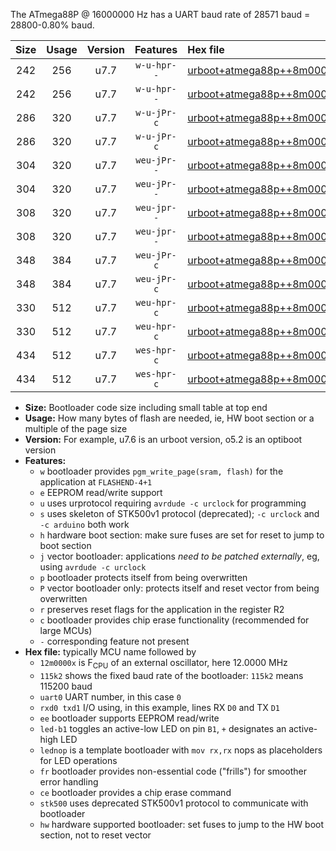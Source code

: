 The ATmega88P @ 16000000 Hz has a UART baud rate of 28571 baud = 28800-0.80% baud.

|Size|Usage|Version|Features|Hex file|
|:-:|:-:|:-:|:-:|:--|
|242|256|u7.7|`w-u-hpr--`|[urboot+atmega88p++8m0000x+++14k4_uart0_rxd0_txd1_led+b5_fr_hw.hex](https://raw.githubusercontent.com/stefanrueger/urboot.hex/main/mcus/atmega88p/external_oscillator/fcpu++8m0000_Hz/br+++14k4_bps/urboot+atmega88p++8m0000x+++14k4_uart0_rxd0_txd1_led+b5_fr_hw.hex)|
|242|256|u7.7|`w-u-hpr--`|[urboot+atmega88p++8m0000x+++14k4_uart0_rxd0_txd1_lednop_fr_hw.hex](https://raw.githubusercontent.com/stefanrueger/urboot.hex/main/mcus/atmega88p/external_oscillator/fcpu++8m0000_Hz/br+++14k4_bps/urboot+atmega88p++8m0000x+++14k4_uart0_rxd0_txd1_lednop_fr_hw.hex)|
|286|320|u7.7|`w-u-jPr-c`|[urboot+atmega88p++8m0000x+++14k4_uart0_rxd0_txd1_led+b5_fr_ce.hex](https://raw.githubusercontent.com/stefanrueger/urboot.hex/main/mcus/atmega88p/external_oscillator/fcpu++8m0000_Hz/br+++14k4_bps/urboot+atmega88p++8m0000x+++14k4_uart0_rxd0_txd1_led+b5_fr_ce.hex)|
|286|320|u7.7|`w-u-jPr-c`|[urboot+atmega88p++8m0000x+++14k4_uart0_rxd0_txd1_lednop_fr_ce.hex](https://raw.githubusercontent.com/stefanrueger/urboot.hex/main/mcus/atmega88p/external_oscillator/fcpu++8m0000_Hz/br+++14k4_bps/urboot+atmega88p++8m0000x+++14k4_uart0_rxd0_txd1_lednop_fr_ce.hex)|
|304|320|u7.7|`weu-jPr--`|[urboot+atmega88p++8m0000x+++14k4_uart0_rxd0_txd1_ee_led+b5.hex](https://raw.githubusercontent.com/stefanrueger/urboot.hex/main/mcus/atmega88p/external_oscillator/fcpu++8m0000_Hz/br+++14k4_bps/urboot+atmega88p++8m0000x+++14k4_uart0_rxd0_txd1_ee_led+b5.hex)|
|304|320|u7.7|`weu-jPr--`|[urboot+atmega88p++8m0000x+++14k4_uart0_rxd0_txd1_ee_lednop.hex](https://raw.githubusercontent.com/stefanrueger/urboot.hex/main/mcus/atmega88p/external_oscillator/fcpu++8m0000_Hz/br+++14k4_bps/urboot+atmega88p++8m0000x+++14k4_uart0_rxd0_txd1_ee_lednop.hex)|
|308|320|u7.7|`weu-jpr--`|[urboot+atmega88p++8m0000x+++14k4_uart0_rxd0_txd1_ee_led+b5_fr.hex](https://raw.githubusercontent.com/stefanrueger/urboot.hex/main/mcus/atmega88p/external_oscillator/fcpu++8m0000_Hz/br+++14k4_bps/urboot+atmega88p++8m0000x+++14k4_uart0_rxd0_txd1_ee_led+b5_fr.hex)|
|308|320|u7.7|`weu-jpr--`|[urboot+atmega88p++8m0000x+++14k4_uart0_rxd0_txd1_ee_lednop_fr.hex](https://raw.githubusercontent.com/stefanrueger/urboot.hex/main/mcus/atmega88p/external_oscillator/fcpu++8m0000_Hz/br+++14k4_bps/urboot+atmega88p++8m0000x+++14k4_uart0_rxd0_txd1_ee_lednop_fr.hex)|
|348|384|u7.7|`weu-jPr-c`|[urboot+atmega88p++8m0000x+++14k4_uart0_rxd0_txd1_ee_led+b5_fr_ce.hex](https://raw.githubusercontent.com/stefanrueger/urboot.hex/main/mcus/atmega88p/external_oscillator/fcpu++8m0000_Hz/br+++14k4_bps/urboot+atmega88p++8m0000x+++14k4_uart0_rxd0_txd1_ee_led+b5_fr_ce.hex)|
|348|384|u7.7|`weu-jPr-c`|[urboot+atmega88p++8m0000x+++14k4_uart0_rxd0_txd1_ee_lednop_fr_ce.hex](https://raw.githubusercontent.com/stefanrueger/urboot.hex/main/mcus/atmega88p/external_oscillator/fcpu++8m0000_Hz/br+++14k4_bps/urboot+atmega88p++8m0000x+++14k4_uart0_rxd0_txd1_ee_lednop_fr_ce.hex)|
|330|512|u7.7|`weu-hpr-c`|[urboot+atmega88p++8m0000x+++14k4_uart0_rxd0_txd1_ee_led+b5_fr_ce_hw.hex](https://raw.githubusercontent.com/stefanrueger/urboot.hex/main/mcus/atmega88p/external_oscillator/fcpu++8m0000_Hz/br+++14k4_bps/urboot+atmega88p++8m0000x+++14k4_uart0_rxd0_txd1_ee_led+b5_fr_ce_hw.hex)|
|330|512|u7.7|`weu-hpr-c`|[urboot+atmega88p++8m0000x+++14k4_uart0_rxd0_txd1_ee_lednop_fr_ce_hw.hex](https://raw.githubusercontent.com/stefanrueger/urboot.hex/main/mcus/atmega88p/external_oscillator/fcpu++8m0000_Hz/br+++14k4_bps/urboot+atmega88p++8m0000x+++14k4_uart0_rxd0_txd1_ee_lednop_fr_ce_hw.hex)|
|434|512|u7.7|`wes-hpr-c`|[urboot+atmega88p++8m0000x+++14k4_uart0_rxd0_txd1_ee_led+b5_fr_ce_stk500_hw.hex](https://raw.githubusercontent.com/stefanrueger/urboot.hex/main/mcus/atmega88p/external_oscillator/fcpu++8m0000_Hz/br+++14k4_bps/urboot+atmega88p++8m0000x+++14k4_uart0_rxd0_txd1_ee_led+b5_fr_ce_stk500_hw.hex)|
|434|512|u7.7|`wes-hpr-c`|[urboot+atmega88p++8m0000x+++14k4_uart0_rxd0_txd1_ee_lednop_fr_ce_stk500_hw.hex](https://raw.githubusercontent.com/stefanrueger/urboot.hex/main/mcus/atmega88p/external_oscillator/fcpu++8m0000_Hz/br+++14k4_bps/urboot+atmega88p++8m0000x+++14k4_uart0_rxd0_txd1_ee_lednop_fr_ce_stk500_hw.hex)|

- **Size:** Bootloader code size including small table at top end
- **Usage:** How many bytes of flash are needed, ie, HW boot section or a multiple of the page size
- **Version:** For example, u7.6 is an urboot version, o5.2 is an optiboot version
- **Features:**
  + `w` bootloader provides `pgm_write_page(sram, flash)` for the application at `FLASHEND-4+1`
  + `e` EEPROM read/write support
  + `u` uses urprotocol requiring `avrdude -c urclock` for programming
  + `s` uses skeleton of STK500v1 protocol (deprecated); `-c urclock` and `-c arduino` both work
  + `h` hardware boot section: make sure fuses are set for reset to jump to boot section
  + `j` vector bootloader: applications *need to be patched externally*, eg, using `avrdude -c urclock`
  + `p` bootloader protects itself from being overwritten
  + `P` vector bootloader only: protects itself and reset vector from being overwritten
  + `r` preserves reset flags for the application in the register R2
  + `c` bootloader provides chip erase functionality (recommended for large MCUs)
  + `-` corresponding feature not present
- **Hex file:** typically MCU name followed by
  + `12m0000x` is F<sub>CPU</sub> of an external oscillator, here 12.0000 MHz
  + `115k2` shows the fixed baud rate of the bootloader: `115k2` means 115200 baud
  + `uart0` UART number, in this case `0`
  + `rxd0 txd1` I/O using, in this example, lines RX `D0` and TX `D1`
  + `ee` bootloader supports EEPROM read/write
  + `led-b1` toggles an active-low LED on pin `B1`, `+` designates an active-high LED
  + `lednop` is a template bootloader with `mov rx,rx` nops as placeholders for LED operations
  + `fr` bootloader provides non-essential code ("frills") for smoother error handling
  + `ce` bootloader provides a chip erase command
  + `stk500` uses deprecated STK500v1 protocol to communicate with bootloader
  + `hw` hardware supported bootloader: set fuses to jump to the HW boot section, not to reset vector
